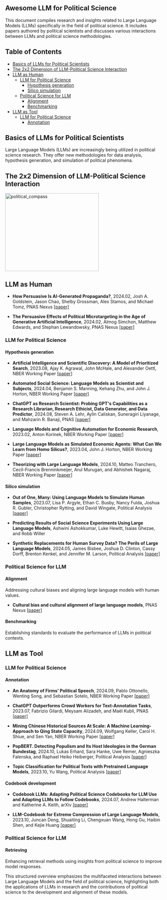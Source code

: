 ## Awesome LLM for Political Science

This document compiles research and insights related to Large Language Models (LLMs) specifically in the field of political science. It includes papers authored by political scientists and discusses various interactions between LLMs and political science methodologies.

## Table of Contents

- [Basics of LLMs for Political Scientists](#basics-of-llms-for-political-scientists)
- [The 2x2 Dimension of LLM-Political Science Interaction](#the-2x2-dimension-of-llm-political-science-interaction)
- [LLM as Human](#llm-as-human)
  - [LLM for Political Science](#llm-for-political-science)
    - [Hypothesis generation](#hypothesis-generation)
    - [Silico simulation](#silico-simulation)
  - [Political Science for LLM](#political-science-for-llm)
    - [Alignment](#alignment)
    - [Benchmarking](#benchmarking)
- [LLM as Tool](#llm-as-tool)
  - [LLM for Political Science](#llm-for-political-science-1)
    - [Annotation](#annotation)
## Basics of LLMs for Political Scientists

Large Language Models (LLMs) are increasingly being utilized in political science research. They offer new methodologies for data analysis, hypothesis generation, and simulation of political phenomena.

## The 2x2 Dimension of LLM-Political Science Interaction

<img src="https://github.com/user-attachments/assets/224bb377-e88f-4c7e-919a-02e6ffe09ddc" alt="political_compass" width="300" height="250">

## LLM as Human

- **How Persuasive Is AI-Generated Propaganda?**, 2024.02, Josh A. Goldstein, Jason Chao, Shelby Grossman, Alex Stamos, and Michael Tomz, PNAS Nexus [[paper]](https://doi.org/10.1093/pnasnexus/pgae034)

- **The Persuasive Effects of Political Microtargeting in the Age of Generative Artificial Intelligence**, 2024.02, Almog Simchon, Matthew Edwards, and Stephan Lewandowsky, PNAS Nexus [[paper]](https://doi.org/10.1093/pnasnexus/pgae035)

### LLM for Political Science
#### Hypothesis generation
- **Artificial Intelligence and Scientific Discovery: A Model of Prioritized Search**, 2023.08, Ajay K. Agrawal, John McHale, and Alexander Oettl, NBER Working Paper [[paper]](https://doi.org/10.3386/w31558)

- **Automated Social Science: Language Models as Scientist and Subjects**, 2024.04, Benjamin S. Manning, Kehang Zhu, and John J. Horton, NBER Working Paper [[paper]](https://doi.org/10.3386/w32381)

- **ChatGPT as Research Scientist: Probing GPT's Capabilities as a Research Librarian, Research Ethicist, Data Generator, and Data Predictor**, 2024.08, Steven A. Lehr, Aylin Caliskan, Suneragiri Liyanage, and Mahzarin R. Banaji, PNAS [[paper]](https://doi.org/10.1073/pnas.2404328121)

- **Language Models and Cognitive Automation for Economic Research**, 2023.02, Anton Korinek, NBER Working Paper [[paper]](https://doi.org/10.3386/w30957)

- **Large Language Models as Simulated Economic Agents: What Can We Learn from Homo Silicus?**, 2023.04, John J. Horton, NBER Working Paper [[paper]](https://doi.org/10.3386/w31122)

- **Theorizing with Large Language Models**, 2024.10, Matteo Tranchero, Cecil-Francis Brenninkmeijer, Arul Murugan, and Abhishek Nagaraj, NBER Working Paper [[paper]](https://doi.org/10.3386/w33033)

#### Silico simulation
- **Out of One, Many: Using Language Models to Simulate Human Samples**, 2023.07, Lisa P. Argyle, Ethan C. Busby, Nancy Fulda, Joshua R. Gubler, Christopher Rytting, and David Wingate, Political Analysis [[paper]](https://doi.org/10.1017/pan.2023.2)

- **Predicting Results of Social Science Experiments Using Large Language Models**, Ashwini Ashokkumar, Luke Hewitt, Isaias Ghezae, and Robb Willer

- **Synthetic Replacements for Human Survey Data? The Perils of Large Language Models**, 2024.05, James Bisbee, Joshua D. Clinton, Cassy Dorff, Brenton Kenkel, and Jennifer M. Larson, Political Analysis [[paper]](https://doi.org/10.1017/pan.2024.5)

### Political Science for LLM
#### Alignment
Addressing cultural biases and aligning large language models with human values.

- **Cultural bias and cultural alignment of large language models**, PNAS Nexus [[paper]](https://doi.org/10.1093/pnasnexus/pgae346)

#### Benchmarking
Establishing standards to evaluate the performance of LLMs in political contexts.

## LLM as Tool

### LLM for Political Science
#### Annotation
- **An Anatomy of Firms' Political Speech**, 2024.09, Pablo Ottonello, Wenting Song, and Sebastian Sotelo, NBER Working Paper [[paper]](https://doi.org/10.3386/w32923)

- **ChatGPT Outperforms Crowd Workers for Text-Annotation Tasks**, 2023.07, Fabrizio Gilardi, Meysam Alizadeh, and Maël Kubli, PNAS [[paper]](https://doi.org/10.1073/pnas.2305016120)

- **Mining Chinese Historical Sources At Scale: A Machine Learning-Approach to Qing State Capacity**, 2024.09, Wolfgang Keller, Carol H. Shiue, and Sen Yan, NBER Working Paper [[paper]](https://doi.org/10.3386/w32982)

- **PopBERT. Detecting Populism and Its Host Ideologies in the German Bundestag**, 2024.10, Lukas Erhard, Sara Hanke, Uwe Remer, Agnieszka Falenska, and Raphael Heiko Heiberger, Political Analysis [[paper]](https://doi.org/10.1017/pan.2024.12)

- **Topic Classification for Political Texts with Pretrained Language Models**, 2023.10, Yu Wang, Political Analysis [[paper]](https://doi.org/10.1017/pan.2023.3)

#### Codebook development
- **Codebook LLMs: Adapting Political Science Codebooks for LLM Use and Adapting LLMs to Follow Codebooks**, 2024.07, Andrew Halterman and Katherine A. Keith, arXiv [[paper]](https://doi.org/10.48550/arXiv.2407.10747)

- **LLM-Codebook for Extreme Compression of Large Language Models**, 2023.10, Juncan Deng, Shuaiting Li, Chengxuan Wang, Hong Gu, Haibin Shen, and Kejie Huang [[paper]](https://openreview.net/forum?id=nMbWsXPUVL¬eId=LZM0alE6f9)

### Political Science for LLM
#### Retrieving
Enhancing retrieval methods using insights from political science to improve model responses.

This structured overview emphasizes the multifaceted interactions between Large Language Models and the field of political science, highlighting both the applications of LLMs in research and the contributions of political science to the development and alignment of these models.
